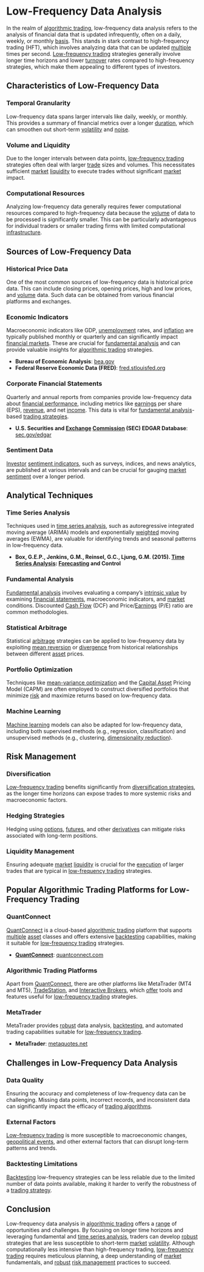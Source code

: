 # Low-Frequency Data Analysis

In the realm of [algorithmic trading](../a/algorithmic_trading.md), low-frequency data analysis refers to the analysis of financial data that is updated infrequently, often on a daily, weekly, or monthly [basis](../b/basis.md). This stands in stark contrast to high-frequency trading (HFT), which involves analyzing data that can be updated [multiple](../m/multiple.md) times per second. [Low-frequency trading](../l/low-frequency_trading.md) strategies generally involve longer time horizons and lower [turnover](../t/turnover.md) rates compared to high-frequency strategies, which make them appealing to different types of investors.

## Characteristics of Low-Frequency Data

### Temporal Granularity

Low-frequency data spans larger intervals like daily, weekly, or monthly. This provides a summary of financial metrics over a longer [duration](../d/duration.md), which can smoothen out short-term [volatility](../v/volatility.md) and [noise](../n/noise.md).

### Volume and Liquidity

Due to the longer intervals between data points, [low-frequency trading](../l/low-frequency_trading.md) strategies often deal with larger [trade](../t/trade.md) sizes and volumes. This necessitates sufficient [market](../m/market.md) [liquidity](../l/liquidity.md) to execute trades without significant [market](../m/market.md) impact.

### Computational Resources

Analyzing low-frequency data generally requires fewer computational resources compared to high-frequency data because the [volume](../v/volume.md) of data to be processed is significantly smaller. This can be particularly advantageous for individual traders or smaller trading firms with limited computational [infrastructure](../i/infrastructure.md).

## Sources of Low-Frequency Data

### Historical Price Data

One of the most common sources of low-frequency data is historical price data. This can include closing prices, opening prices, high and low prices, and [volume](../v/volume.md) data. Such data can be obtained from various financial platforms and exchanges.

### Economic Indicators

Macroeconomic indicators like GDP, [unemployment](../u/unemployment.md) rates, and [inflation](../i/inflation.md) are typically published monthly or quarterly and can significantly impact [financial markets](../f/financial_market.md). These are crucial for [fundamental analysis](../f/fundamental_analysis.md) and can provide valuable insights for [algorithmic trading](../a/algorithmic_trading.md) strategies.

- **Bureau of Economic Analysis**: [bea.gov](https://www.bea.gov/)
- **Federal Reserve Economic Data (FRED)**: [fred.stlouisfed.org](https://fred.stlouisfed.org/)

### Corporate Financial Statements

Quarterly and annual reports from companies provide low-frequency data about [financial performance](../f/financial_performance.md), including metrics like [earnings](../e/earnings.md) per share (EPS), [revenue](../r/revenue.md), and net [income](../i/income.md). This data is vital for [fundamental analysis](../f/fundamental_analysis.md)-based [trading strategies](../t/trading_strategies.md).

- **U.S. Securities and [Exchange](../e/exchange.md) [Commission](../c/commission.md) (SEC) EDGAR Database**: [sec.gov/edgar](https://www.sec.gov/edgar.shtml)
  
### Sentiment Data

[Investor](../i/investor.md) [sentiment indicators](../s/sentiment_indicators.md), such as surveys, indices, and news analytics, are published at various intervals and can be crucial for gauging [market sentiment](../m/market_sentiment.md) over a longer period.

## Analytical Techniques

### Time Series Analysis

Techniques used in [time series analysis](../t/time_series_analysis.md), such as autoregressive integrated moving average (ARIMA) models and exponentially [weighted](../w/weighted.md) moving averages (EWMA), are valuable for identifying trends and seasonal patterns in low-frequency data.

- **Box, G.E.P., Jenkins, G.M., Reinsel, G.C., Ljung, G.M. (2015). [Time Series Analysis](../t/time_series_analysis.md): [Forecasting](../f/forecasting.md) and Control**

### Fundamental Analysis

[Fundamental analysis](../f/fundamental_analysis.md) involves evaluating a company’s [intrinsic value](../i/intrinsic_value.md) by examining [financial statements](../f/financial_statements.md), macroeconomic indicators, and [market](../m/market.md) conditions. Discounted [Cash Flow](../c/cash_flow.md) (DCF) and Price/[Earnings](../e/earnings.md) (P/E) ratio are common methodologies.

### Statistical Arbitrage

Statistical [arbitrage](../a/arbitrage.md) strategies can be applied to low-frequency data by exploiting [mean reversion](../m/mean_reversion.md) or [divergence](../d/divergence.md) from historical relationships between different [asset](../a/asset.md) prices.

### Portfolio Optimization

Techniques like [mean-variance optimization](../m/mean-variance_optimization.md) and the [Capital Asset](../c/capital_asset.md) Pricing Model (CAPM) are often employed to construct diversified portfolios that minimize [risk](../r/risk.md) and maximize returns based on low-frequency data.

### Machine Learning

[Machine learning](../m/machine_learning.md) models can also be adapted for low-frequency data, including both supervised methods (e.g., regression, classification) and unsupervised methods (e.g., clustering, [dimensionality reduction](../d/dimensionality_reduction_in_trading.md)).

## Risk Management

### Diversification

[Low-frequency trading](../l/low-frequency_trading.md) benefits significantly from [diversification strategies](../d/diversification_strategies.md), as the longer time horizons can expose trades to more systemic risks and macroeconomic factors.

### Hedging Strategies

Hedging using [options](../o/options.md), [futures](../f/futures.md), and other [derivatives](../d/derivatives.md) can mitigate risks associated with long-term positions.

### Liquidity Management

Ensuring adequate [market](../m/market.md) [liquidity](../l/liquidity.md) is crucial for the [execution](../e/execution.md) of larger trades that are typical in [low-frequency trading](../l/low-frequency_trading.md) strategies.

## Popular Algorithmic Trading Platforms for Low-Frequency Trading

### QuantConnect

[QuantConnect](../q/quantconnect.md) is a cloud-based [algorithmic trading](../a/algorithmic_trading.md) platform that supports [multiple](../m/multiple.md) [asset](../a/asset.md) classes and offers extensive [backtesting](../b/backtesting.md) capabilities, making it suitable for [low-frequency trading](../l/low-frequency_trading.md) strategies.

- **[QuantConnect](../q/quantconnect.md)**: [quantconnect.com](https://www.quantconnect.com/)

### Algorithmic Trading Platforms

Apart from [QuantConnect](../q/quantconnect.md), there are other platforms like MetaTrader (MT4 and MT5), [TradeStation](../t/tradestation.md), and [Interactive Brokers](../i/interactive_brokers.md), which [offer](../o/offer.md) tools and features useful for [low-frequency trading](../l/low-frequency_trading.md) strategies.

### MetaTrader

MetaTrader provides [robust](../r/robust.md) data analysis, [backtesting](../b/backtesting.md), and automated trading capabilities suitable for [low-frequency trading](../l/low-frequency_trading.md).

- **MetaTrader**: [metaquotes.net](https://www.metaquotes.net/)
  
## Challenges in Low-Frequency Data Analysis

### Data Quality

Ensuring the accuracy and completeness of low-frequency data can be challenging. Missing data points, incorrect records, and inconsistent data can significantly impact the efficacy of [trading algorithms](../t/trading_algorithms.md).

### External Factors

[Low-frequency trading](../l/low-frequency_trading.md) is more susceptible to macroeconomic changes, [geopolitical events](../g/geopolitical_events.md), and other external factors that can disrupt long-term patterns and trends.

### Backtesting Limitations

[Backtesting](../b/backtesting.md) low-frequency strategies can be less reliable due to the limited number of data points available, making it harder to verify the robustness of a [trading strategy](../t/trading_strategy.md).

## Conclusion

Low-frequency data analysis in [algorithmic trading](../a/algorithmic_trading.md) offers a [range](../r/range.md) of opportunities and challenges. By focusing on longer time horizons and leveraging fundamental and [time series analysis](../t/time_series_analysis.md), traders can develop [robust](../r/robust.md) strategies that are less susceptible to short-term [market](../m/market.md) [volatility](../v/volatility.md). Although computationally less intensive than high-frequency trading, [low-frequency trading](../l/low-frequency_trading.md) requires meticulous planning, a deep understanding of [market](../m/market.md) fundamentals, and [robust](../r/robust.md) [risk management](../r/risk_management.md) practices to succeed.

